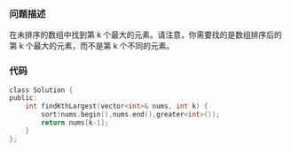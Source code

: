 ### 问题描述
在未排序的数组中找到第 k 个最大的元素。请注意，你需要找的是数组排序后的第 k 个最大的元素，而不是第 k 个不同的元素。


### 代码
```c
class Solution {
public:
    int findKthLargest(vector<int>& nums, int k) {
        sort(nums.begin(),nums.end(),greater<int>());
        return nums[k-1];
    }
};
```